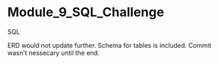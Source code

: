 # Module_9_SQL_Challenge
SQL

ERD would not update further. Schema for tables is included.
Commit wasn't nessecary until the end. 
